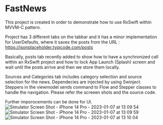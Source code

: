 # FastNews

This project is created in order to demonstrate how to use RxSwift within MVVM-C pattern. 

Project has 3 different tabs on the tabbar and it has a minor implementation for UserDefaults, where it saves the posts from the URL : 
https://jsonplaceholder.typicode.com/posts

Basically, posts tab recently added to show how to have a synchronized call within an RxSwift project and how to lock App Launch (Splash) screen and wait until the posts arrive and then we store them locally. 

Sources and Categories tab includes category selection and source selection for the news. Dependecies are injected by using Swinject. Steppers in the viewmodel sends command to Flow and Stepper classes to handle the navigation. Please refer the screeen shots and the source code.

Further imporocements can be done for UI. 
![Simulator Screen Shot - iPhone 14 Pro - 2023-01-07 at 13 09 54](https://user-images.githubusercontent.com/11138262/211149982-774a7ad5-979f-44c8-b030-8896cd6c8698.png)
![Simulator Screen Shot - iPhone 14 Pro - 2023-01-07 at 13 09 59](https://user-images.githubusercontent.com/11138262/211149987-2be63252-e497-4486-a566-581666900c46.png)
![Simulator Screen Shot - iPhone 14 Pro - 2023-01-07 at 13 10 04](https://user-images.githubusercontent.com/11138262/211149995-596b1baf-0a65-497e-aa2b-f503eea7cee1.png)




